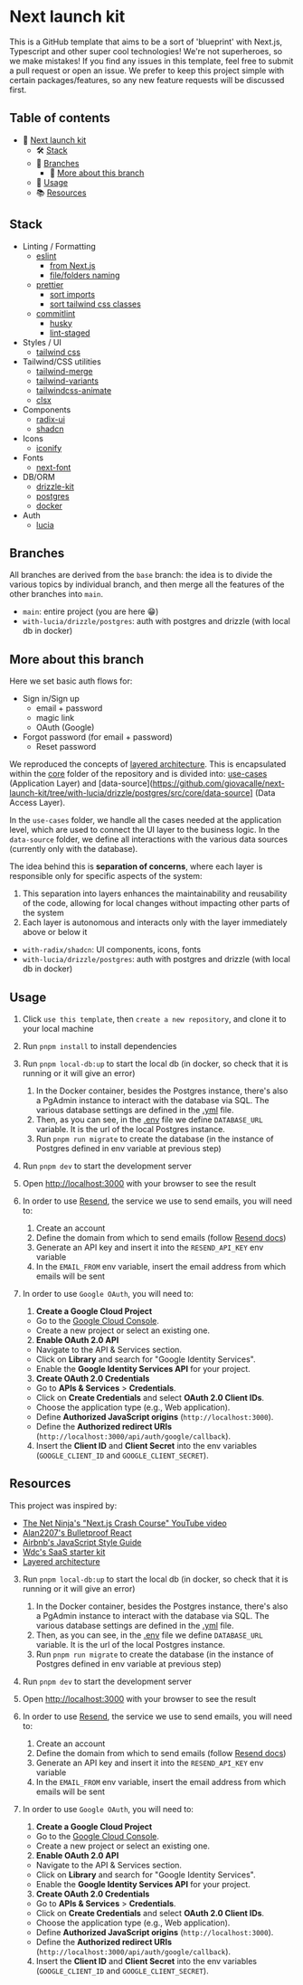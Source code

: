 # Next launch kit

This is a GitHub template that aims to be a sort of 'blueprint' with Next.js, Typescript and other super cool technologies!
We're not superheroes, so we make mistakes! If you find any issues in this template, feel free to submit a pull request or open an issue.
We prefer to keep this project simple with certain packages/features, so any new feature requests will be discussed first.

## Table of contents

- 🏁 [Next launch kit](#title)
  - 🛠 [Stack](#stack)
  - 🌱 [Branches](#branches)
    - 🌟 [More about this branch](#more-about-this-branch)
  - 🧪 [Usage](#usage)
  - 📚 [Resources](#resources)

## Stack

- Linting / Formatting
  - [eslint](https://www.npmjs.com/package/eslint)
    - [from Next.js](https://nextjs.org/docs/app/building-your-application/configuring/eslint#prettier)
    - [file/folders naming](https://www.npmjs.com/package/eslint-plugin-check-file)
  - [prettier](https://www.npmjs.com/package/prettier)
    - [sort imports](https://www.npmjs.com/package/@trivago/prettier-plugin-sort-imports)
    - [sort tailwind css classes](https://www.npmjs.com/package/prettier-plugin-tailwindcss)
  - [commitlint](https://www.npmjs.com/package/commitlint)
    - [husky](https://www.npmjs.com/package/husky)
    - [lint-staged](https://www.npmjs.com/package/lint-staged)
- Styles / UI
  - [tailwind css](https://www.npmjs.com/package/tailwindcss)
- Tailwind/CSS utilities
  - [tailwind-merge](https://www.npmjs.com/package/tailwind-merge)
  - [tailwind-variants](https://www.npmjs.com/package/tailwind-variants)
  - [tailwindcss-animate](https://www.npmjs.com/package/tailwindcss-animate)
  - [clsx](https://www.npmjs.com/package/clsx)
- Components
  - [radix-ui](https://www.radix-ui.com/primitives)
  - [shadcn](https://ui.shadcn.com/docs/components/accordion)
- Icons
  - [iconify](https://www.npmjs.com/package/@iconify/react)
- Fonts
  - [next-font](https://nextjs.org/docs/app/building-your-application/optimizing/fonts)
- DB/ORM
  - [drizzle-kit](https://www.npmjs.com/package/drizzle-kit)
  - [postgres](https://www.npmjs.com/package/postgres)
  - [docker](https://www.docker.com/)
- Auth
  - [lucia](https://www.npmjs.com/package/lucia)

## Branches

All branches are derived from the `base` branch: the idea is to divide the various topics by individual branch, and then merge all the features of the other branches into `main`.

- `main`: entire project (you are here 😁)
- `with-lucia/drizzle/postgres`: auth with postgres and drizzle (with local db in docker)

## More about this branch

Here we set basic auth flows for:

- Sign in/Sign up
  - email + password
  - magic link
  - OAuth (Google)
- Forgot password (for email + password)
  - Reset password

We reproduced the concepts of [layered architecture](https://www.oreilly.com/library/view/software-architecture-patterns/9781491971437/ch01.html).
This is encapsulated within the [core](https://github.com/giovacalle/next-launch-kit/tree/with-lucia/drizzle/postgres/src/core) folder of the repository and is divided into: [use-cases](https://github.com/giovacalle/next-launch-kit/tree/with-lucia/drizzle/postgres/src/core/use-cases) (Application Layer) and [data-source](https://github.com/giovacalle/next-launch-kit/tree/with-lucia/drizzle/postgres/src/core/data-source] (Data Access Layer).

In the `use-cases` folder, we handle all the cases needed at the application level, which are used to connect the UI layer to the business logic.
In the `data-source` folder, we define all interactions with the various data sources (currently only with the database).

The idea behind this is **separation of concerns**, where each layer is responsible only for specific aspects of the system:

1. This separation into layers enhances the maintainability and reusability of the code, allowing for local changes without impacting other parts of the system
2. Each layer is autonomous and interacts only with the layer immediately above or below it

- `with-radix/shadcn`: UI components, icons, fonts
- `with-lucia/drizzle/postgres`: auth with postgres and drizzle (with local db in docker)

## Usage

1. Click `use this template`, then `create a new repository`, and clone it to your local machine
2. Run `pnpm install` to install dependencies
3. Run `pnpm local-db:up` to start the local db (in docker, so check that it is running or it will give an error)

   1. In the Docker container, besides the Postgres instance, there's also a PgAdmin instance to interact with the database via SQL. The various database settings are defined in the [.yml](https://github.com/giovacalle/next-launch-kit/blob/with-lucia/drizzle/postgres/src/db/local-db.yml) file.
   2. Then, as you can see, in the [.env](https://github.com/giovacalle/next-launch-kit/blob/with-lucia/drizzle/postgres/.env) file we define `DATABASE_URL` variable. It is the url of the local Postgres instance.
   3. Run `pnpm run migrate` to create the database (in the instance of Postgres defined in env variable at previous step)

4. Run `pnpm dev` to start the development server
5. Open [http://localhost:3000](http://localhost:3000) with your browser to see the result
6. In order to use [Resend](https://resend.com), the service we use to send emails, you will need to:

   1. Create an account
   2. Define the domain from which to send emails (follow [Resend docs](https://resend.com/docs/dashboard/domains/introduction))
   3. Generate an API key and insert it into the `RESEND_API_KEY` env variable
   4. In the `EMAIL_FROM` env variable, insert the email address from which emails will be sent

7. In order to use `Google OAuth`, you will need to:

   1. **Create a Google Cloud Project**

   - Go to the [Google Cloud Console](https://console.cloud.google.com/).
   - Create a new project or select an existing one.

   2. **Enable OAuth 2.0 API**

   - Navigate to the API & Services section.
   - Click on **Library** and search for "Google Identity Services".
   - Enable the **Google Identity Services API** for your project.

   3. **Create OAuth 2.0 Credentials**

   - Go to **APIs & Services** > **Credentials**.
   - Click on **Create Credentials** and select **OAuth 2.0 Client IDs**.
   - Choose the application type (e.g., Web application).
   - Define **Authorized JavaScript origins** (`http://localhost:3000`).
   - Define the **Authorized redirect URIs** (`http://localhost:3000/api/auth/google/callback`).

   4. Insert the **Client ID** and **Client Secret** into the env variables (`GOOGLE_CLIENT_ID` and `GOOGLE_CLIENT_SECRET`).

## Resources

This project was inspired by:

- [The Net Ninja's "Next.js Crash Course" YouTube video](https://www.youtube.com/watch?v=dLRKV-bajS4&t=2032s)
- [Alan2207's Bulletproof React](https://github.com/alan2207/bulletproof-react)
- [Airbnb's JavaScript Style Guide](https://github.com/airbnb/javascript/tree/master/react)
- [Wdc's SaaS starter kit](https://github.com/webdevcody/wdc-saas-starter-kit)
- [Layered architecture](https://www.oreilly.com/library/view/software-architecture-patterns/9781491971437/ch01.html)

3. Run `pnpm local-db:up` to start the local db (in docker, so check that it is running or it will give an error)

   1. In the Docker container, besides the Postgres instance, there's also a PgAdmin instance to interact with the database via SQL. The various database settings are defined in the [.yml](https://github.com/giovacalle/next-launch-kit/blob/with-lucia/drizzle/postgres/src/db/local-db.yml) file.
   2. Then, as you can see, in the [.env](https://github.com/giovacalle/next-launch-kit/blob/with-lucia/drizzle/postgres/.env) file we define `DATABASE_URL` variable. It is the url of the local Postgres instance.
   3. Run `pnpm run migrate` to create the database (in the instance of Postgres defined in env variable at previous step)

4. Run `pnpm dev` to start the development server
5. Open [http://localhost:3000](http://localhost:3000) with your browser to see the result
6. In order to use [Resend](https://resend.com), the service we use to send emails, you will need to:

   1. Create an account
   2. Define the domain from which to send emails (follow [Resend docs](https://resend.com/docs/dashboard/domains/introduction))
   3. Generate an API key and insert it into the `RESEND_API_KEY` env variable
   4. In the `EMAIL_FROM` env variable, insert the email address from which emails will be sent

7. In order to use `Google OAuth`, you will need to:

   1. **Create a Google Cloud Project**

   - Go to the [Google Cloud Console](https://console.cloud.google.com/).
   - Create a new project or select an existing one.

   2. **Enable OAuth 2.0 API**

   - Navigate to the API & Services section.
   - Click on **Library** and search for "Google Identity Services".
   - Enable the **Google Identity Services API** for your project.

   3. **Create OAuth 2.0 Credentials**

   - Go to **APIs & Services** > **Credentials**.
   - Click on **Create Credentials** and select **OAuth 2.0 Client IDs**.
   - Choose the application type (e.g., Web application).
   - Define **Authorized JavaScript origins** (`http://localhost:3000`).
   - Define the **Authorized redirect URIs** (`http://localhost:3000/api/auth/google/callback`).

   4. Insert the **Client ID** and **Client Secret** into the env variables (`GOOGLE_CLIENT_ID` and `GOOGLE_CLIENT_SECRET`).
